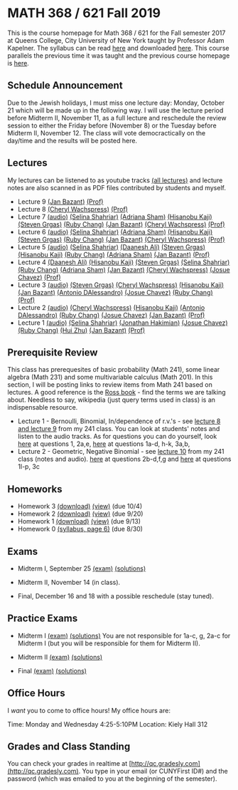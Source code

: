 # MATH 368 / 621 Fall 2019

This is the course homepage for Math 368 / 621 for the Fall semester 2017 at Queens College, City University of New York taught by Professor Adam Kapelner. The syllabus can be read [here](https://github.com/kapelner/QC_Math_621_Fall_2019/blob/master/syllabus/syllabus.pdf) and downloaded [here](https://raw.githubusercontent.com/kapelner/QC_Math_621_Fall_2019/master/syllabus/syllabus.pdf). This course parallels the previous time it was taught and the previous course homepage is [here](https://github.com/kapelner/QC_Math_621_Fall_2017).

## Schedule Announcement

Due to the Jewish holidays, I must miss one lecture day: Monday, October 21 which will be made up in the following way. I will use the lecture period before Midterm II, November 11, as a full lecture and reschedule the review session to either the Friday before (November 8) or the Tuesday before Midterm II, November 12. The class will vote democractically on the day/time and the results will be posted here.

## Lectures

My lectures can be listened to as youtube tracks [(all lectures)](https://www.youtube.com/playlist?list=) and lecture notes are also scanned in as PDF files contributed by students and myself.

<!--
* Lecture 23 [(audio)](https://youtu.be/sBA4Lf_5kUU) [(Alassane Ngaide)](https://github.com/kapelner/QC_Math_621_Fall_2019/blob/master/lectures/lec23ngaide.pdf) [(Prof)](https://github.com/kapelner/QC_Math_621_Fall_2019/blob/master/lectures/lec23kap.pdf)
* Lecture 22 [(audio)](https://youtu.be/bwVxNl9_X14) [(Alassane Ngaide)](https://github.com/kapelner/QC_Math_621_Fall_2019/blob/master/lectures/lec22ngaide.pdf) [(Wjeewani Boteju)](https://github.com/kapelner/QC_Math_621_Fall_2019/blob/master/lectures/lec22boteju.pdf) [(Prof)](https://github.com/kapelner/QC_Math_621_Fall_2019/blob/master/lectures/lec22kap.pdf)
* Lecture 21 [(audio)](https://youtu.be/Wmc2TRKa7xU) [(Wjeewani Boteju)](https://github.com/kapelner/QC_Math_621_Fall_2019/blob/master/lectures/lec21boteju.pdf) [(Messan Adelan)](https://github.com/kapelner/QC_Math_621_Fall_2019/blob/master/lectures/lec21adelan.pdf) [(Koffi Lucky Bosso)](https://github.com/kapelner/QC_Math_621_Fall_2019/blob/master/lectures/lec21bosso.pdf) [(Alassane Ngaide)](https://github.com/kapelner/QC_Math_621_Fall_2019/blob/master/lectures/lec21ngaide.pdf) [(Prof)](https://github.com/kapelner/QC_Math_621_Fall_2019/blob/master/lectures/lec21kap.pdf) 
* Lecture 20 [(audio)](https://youtu.be/iac02nByAeY) [(Messan Adelan)](https://github.com/kapelner/QC_Math_621_Fall_2019/blob/master/lectures/lec20adelan.pdf) [(Wjeewani Boteju)](https://github.com/kapelner/QC_Math_621_Fall_2019/blob/master/lectures/lec20boteju.pdf) [(Koffi Lucky Bosso)](https://github.com/kapelner/QC_Math_621_Fall_2019/blob/master/lectures/lec20bosso.pdf) [(Alassane Ngaide)](https://github.com/kapelner/QC_Math_621_Fall_2019/blob/master/lectures/lec20ngaide.pdf) [(Prof)](https://github.com/kapelner/QC_Math_621_Fall_2019/blob/master/lectures/lec20kap.pdf)
* Lecture 19 [(audio)](https://youtu.be/noOFVHmKFjA) [(Alassane Ngaide)](https://github.com/kapelner/QC_Math_621_Fall_2019/blob/master/lectures/lec19ngaide.pdf) [(Koffi Lucky Bosso)](https://github.com/kapelner/QC_Math_621_Fall_2019/blob/master/lectures/lec19bosso.pdf) [(Messan Adelan)](https://github.com/kapelner/QC_Math_621_Fall_2019/blob/master/lectures/lec19adelan.pdf) [(Prof)](https://github.com/kapelner/QC_Math_621_Fall_2019/blob/master/lectures/lec19kap.pdf)
* Lecture 18 [(audio)](https://youtu.be/qCn9BMA6ruk) [(Messan Adelan)](https://github.com/kapelner/QC_Math_621_Fall_2019/blob/master/lectures/lec18adelan.pdf) [(Wjeewani Boteju)](https://github.com/kapelner/QC_Math_621_Fall_2019/blob/master/lectures/lec18boteju.pdf) [(Koffi Lucky Bosso)](https://github.com/kapelner/QC_Math_621_Fall_2019/blob/master/lectures/lec18bosso.pdf) [(Alassane Ngaide)](https://github.com/kapelner/QC_Math_621_Fall_2019/blob/master/lectures/lec18ngaide.pdf) [(Ruby Chang)](https://github.com/kapelner/QC_Math_621_Fall_2019/blob/master/lectures/lec18chang.pdf) [(Prof)](https://github.com/kapelner/QC_Math_621_Fall_2019/blob/master/lectures/lec18kap.pdf)
* Lecture 17 [(audio)](https://youtu.be/8ypz82LYNuU) [(Messan Adelan)](https://github.com/kapelner/QC_Math_621_Fall_2019/blob/master/lectures/lec17adelan.pdf) [(Wjeewani Boteju)](https://github.com/kapelner/QC_Math_621_Fall_2019/blob/master/lectures/lec17boteju.pdf) [(Koffi Lucky Bosso)](https://github.com/kapelner/QC_Math_621_Fall_2019/blob/master/lectures/lec17bosso.pdf) [(Ruby Chang)](https://github.com/kapelner/QC_Math_621_Fall_2019/blob/master/lectures/lec17chang.pdf) [(Prof)](https://github.com/kapelner/QC_Math_621_Fall_2019/blob/master/lectures/lec17kap.pdf)
* Lecture 16 [(audio)](https://youtu.be/ODnkstFdyRQ) [(Wjeewani Boteju)](https://github.com/kapelner/QC_Math_621_Fall_2019/blob/master/lectures/lec16boteju.pdf) [(Messan Adelan)](https://github.com/kapelner/QC_Math_621_Fall_2019/blob/master/lectures/lec16adelan.pdf) [(Koffi Lucky Bosso)](https://github.com/kapelner/QC_Math_621_Fall_2019/blob/master/lectures/lec16bosso.pdf) [(Alassane Ngaide)](https://github.com/kapelner/QC_Math_621_Fall_2019/blob/master/lectures/lec16ngaide.pdf) [(Prof)](https://github.com/kapelner/QC_Math_621_Fall_2019/blob/master/lectures/lec16kap.pdf)
* Lecture 15 [(audio)](https://youtu.be/6k79csGK04k) [(Wjeewani Boteju)](https://github.com/kapelner/QC_Math_621_Fall_2019/blob/master/lectures/lec15boteju.pdf) [(Messan Adelan)](https://github.com/kapelner/QC_Math_621_Fall_2019/blob/master/lectures/lec15adelan.pdf) [(Koffi Lucky Bosso)](https://github.com/kapelner/QC_Math_621_Fall_2019/blob/master/lectures/lec15bosso.pdf) [(Ruby Chang)](https://github.com/kapelner/QC_Math_621_Fall_2019/blob/master/lectures/lec15chang.pdf) [(Alassane Ngaide)](https://github.com/kapelner/QC_Math_621_Fall_2019/blob/master/lectures/lec15ngaide.pdf) [(Prof)](https://github.com/kapelner/QC_Math_621_Fall_2019/blob/master/lectures/lec15kap.pdf)
* Lecture 14 [(audio)](https://youtu.be/l_S4DDt5xy4) [(Wjeewani Boteju)](https://github.com/kapelner/QC_Math_621_Fall_2019/blob/master/lectures/lec14boteju.pdf) [(Messan Adelan)](https://github.com/kapelner/QC_Math_621_Fall_2019/blob/master/lectures/lec14adelan.pdf) [(Koffi Lucky Bosso)](https://github.com/kapelner/QC_Math_621_Fall_2019/blob/master/lectures/lec14bosso.pdf) [(Alassane Ngaide)](https://github.com/kapelner/QC_Math_621_Fall_2019/blob/master/lectures/lec14ngaide.pdf) [(Prof)](https://github.com/kapelner/QC_Math_621_Fall_2019/blob/master/lectures/lec14kap.pdf) 
* Lecture 13 [(audio)](https://youtu.be/q9BLGrsTBU4) [(Messan Adelan)](https://github.com/kapelner/QC_Math_621_Fall_2019/blob/master/lectures/lec13adelan.pdf) [(Koffi Lucky Bosso)](https://github.com/kapelner/QC_Math_621_Fall_2019/blob/master/lectures/lec13bosso.pdf) [(Wjeewani Boteju)](https://github.com/kapelner/QC_Math_621_Fall_2019/blob/master/lectures/lec13boteju.pdf) [(Alassane Ngaide)](https://github.com/kapelner/QC_Math_621_Fall_2019/blob/master/lectures/lec13ngaide.pdf) [(Ruby Chang)](https://github.com/kapelner/QC_Math_621_Fall_2019/blob/master/lectures/lec13chang.pdf) [(Prof)](https://github.com/kapelner/QC_Math_621_Fall_2019/blob/master/lectures/lec13kap.pdf)  
* Lecture 12 [(audio)](https://youtu.be/IUcG4jOSl8k) [(Ruby Chang)](https://github.com/kapelner/QC_Math_621_Fall_2019/blob/master/lectures/lec12chang.pdf) [(Wjeewani Boteju)](https://github.com/kapelner/QC_Math_621_Fall_2019/blob/master/lectures/lec12boteju.pdf) [(Messan Adelan)](https://github.com/kapelner/QC_Math_621_Fall_2019/blob/master/lectures/lec12adelan.pdf) [(Koffi Lucky Bosso)](https://github.com/kapelner/QC_Math_621_Fall_2019/blob/master/lectures/lec12bosso.pdf) [(Alassane Ngaide)](https://github.com/kapelner/QC_Math_621_Fall_2019/blob/master/lectures/lec12ngaide.pdf) [(Prof)](https://github.com/kapelner/QC_Math_621_Fall_2019/blob/master/lectures/lec12kap.pdf)
* Lecture 11 [(audio)](https://youtu.be/9h3np3rfOZI) [(Ruby Chang)](https://github.com/kapelner/QC_Math_621_Fall_2019/blob/master/lectures/lec11chang.pdf) [(Messan Adelan)](https://github.com/kapelner/QC_Math_621_Fall_2019/blob/master/lectures/lec11adelan.pdf) [(Koffi Lucky Bosso)](https://github.com/kapelner/QC_Math_621_Fall_2019/blob/master/lectures/lec11bosso.pdf) [(Wjeewani Boteju)](https://github.com/kapelner/QC_Math_621_Fall_2019/blob/master/lectures/lec11boteju.pdf) [(Darshan Patel)](https://github.com/kapelner/QC_Math_621_Fall_2019/blob/master/lectures/lec11patel.pdf) [(Prof)](https://github.com/kapelner/QC_Math_621_Fall_2019/blob/master/lectures/lec11kap.pdf)
* Lecture 10 [(audio)](https://youtu.be/qEJna96uAXA) [(Messan Adelan)](https://github.com/kapelner/QC_Math_621_Fall_2019/blob/master/lectures/lec10adelan.pdf) [(Wjeewani Boteju)](https://github.com/kapelner/QC_Math_621_Fall_2019/blob/master/lectures/lec10boteju.pdf) [(Alassane Ngaide)](https://github.com/kapelner/QC_Math_621_Fall_2019/blob/master/lectures/lec10ngaide.pdf) [(Koffi Lucky Bosso)](https://github.com/kapelner/QC_Math_621_Fall_2019/blob/master/lectures/lec10bosso.pdf) [(Darshan Patel)](https://github.com/kapelner/QC_Math_621_Fall_2019/blob/master/lectures/lec10patel.pdf) [(Prof)](https://github.com/kapelner/QC_Math_621_Fall_2019/blob/master/lectures/lec10kap.pdf)  -->
* Lecture 9 [(Jan Bazant)](https://github.com/kapelner/QC_Math_621_Fall_2019/blob/master/lectures/lec09bazant.pdf) [(Prof)](https://github.com/kapelner/QC_Math_621_Fall_2019/blob/master/lectures/lec09kap.pdf) 
* Lecture 8 [(Cheryl Wachspress)](https://github.com/kapelner/QC_Math_621_Fall_2019/blob/master/lectures/lec078er/QC_Math_621_Fall_2019/blob/master/lectures/lec08bazant.pdf) [(Prof)](https://github.com/kapelner/QC_Math_621_Fall_2019/blob/master/lectures/lec08kap.pdf)
* Lecture 7 [(audio)](https://youtu.be/oRTbezDg3mw) [(Selina Shahriar)](https://github.com/kapelner/QC_Math_621_Fall_2019/blob/master/lectures/lec07shahriar.pdf) [(Adriana Sham)](https://github.com/kapelner/QC_Math_621_Fall_2019/blob/master/lectures/lec07sham.pdf) [(Hisanobu Kaji)](https://github.com/kapelner/QC_Math_621_Fall_2019/blob/master/lectures/lec07kaji.pdf) [(Steven Grgas)](https://github.com/kapelner/QC_Math_621_Fall_2019/blob/master/lectures/lec07grgas.pdf) [(Ruby Chang)](https://github.com/kapelner/QC_Math_621_Fall_2019/blob/master/lectures/lec07chang.pdf) [(Jan Bazant)](https://github.com/kapelner/QC_Math_621_Fall_2019/blob/master/lectures/lec07bazant.pdf) [(Cheryl Wachspress)](https://github.com/kapelner/QC_Math_621_Fall_2019/blob/master/lectures/lec07wachspress.pdf) [(Prof)](https://github.com/kapelner/QC_Math_621_Fall_2019/blob/master/lectures/lec07kap.pdf)
* Lecture 6 [(audio)](https://youtu.be/CUFOIvgv8Lw) [(Selina Shahriar)](https://github.com/kapelner/QC_Math_621_Fall_2019/blob/master/lectures/lec06shahriar.pdf) [(Adriana Sham)](https://github.com/kapelner/QC_Math_621_Fall_2019/blob/master/lectures/lec06sham.pdf) [(Hisanobu Kaji)](https://github.com/kapelner/QC_Math_621_Fall_2019/blob/master/lectures/lec06kaji.pdf) [(Steven Grgas)](https://github.com/kapelner/QC_Math_621_Fall_2019/blob/master/lectures/lec06grgas.pdf) [(Ruby Chang)](https://github.com/kapelner/QC_Math_621_Fall_2019/blob/master/lectures/lec06chang.pdf) [(Jan Bazant)](https://github.com/kapelner/QC_Math_621_Fall_2019/blob/master/lectures/lec06bazant.pdf) [(Cheryl Wachspress)](https://github.com/kapelner/QC_Math_621_Fall_2019/blob/master/lectures/lec06wachspress.pdf) [(Prof)](https://github.com/kapelner/QC_Math_621_Fall_2019/blob/master/lectures/lec06kap.pdf)
* Lecture 5 [(audio)](https://youtu.be/_lnf5bpdk5U) [(Selina Shahriar)](https://github.com/kapelner/QC_Math_621_Fall_2019/blob/master/lectures/lec05shahriar.pdf) [(Daanesh Ali)](https://github.com/kapelner/QC_Math_621_Fall_2019/blob/master/lectures/lec05ali.pdf) [(Steven Grgas)](https://github.com/kapelner/QC_Math_621_Fall_2019/blob/master/lectures/lec05grgas.pdf) [(Hisanobu Kaji)](https://github.com/kapelner/QC_Math_621_Fall_2019/blob/master/lectures/lec05kaji.pdf) [(Ruby Chang)](https://github.com/kapelner/QC_Math_621_Fall_2019/blob/master/lectures/lec05chang.pdf) [(Adriana Sham)](https://github.com/kapelner/QC_Math_621_Fall_2019/blob/master/lectures/lec05sham.pdf) [(Jan Bazant)](https://github.com/kapelner/QC_Math_621_Fall_2019/blob/master/lectures/lec05bazant.pdf) [(Prof)](https://github.com/kapelner/QC_Math_621_Fall_2019/blob/master/lectures/lec05kap.pdf)
* Lecture 4 [(Daanesh Ali)](https://github.com/kapelner/QC_Math_621_Fall_2019/blob/master/lectures/lec04ali.pdf) [(Hisanobu Kaji)](https://github.com/kapelner/QC_Math_621_Fall_2019/blob/master/lectures/lec04kaji.pdf) [(Steven Grgas)](https://github.com/kapelner/QC_Math_621_Fall_2019/blob/master/lectures/lec04grgas.pdf) [(Selina Shahriar)](https://github.com/kapelner/QC_Math_621_Fall_2019/blob/master/lectures/lec04shahriar.pdf) [(Ruby Chang)](https://github.com/kapelner/QC_Math_621_Fall_2019/blob/master/lectures/lec04chang.pdf) [(Adriana Sham)](https://github.com/kapelner/QC_Math_621_Fall_2019/blob/master/lectures/lec04sham.pdf) [(Jan Bazant)](https://github.com/kapelner/QC_Math_621_Fall_2019/blob/master/lectures/lec04bazant.pdf) [(Cheryl Wachspress)](https://github.com/kapelner/QC_Math_621_Fall_2019/blob/master/lectures/lec04wachspress.pdf) [(Josue Chavez)](https://github.com/kapelner/QC_Math_621_Fall_2019/blob/master/lectures/lec04chavez.pdf) [(Prof)](https://github.com/kapelner/QC_Math_621_Fall_2019/blob/master/lectures/lec04kap.pdf)
* Lecture 3 [(audio)](https://youtu.be/75wxoA0sTtY) [(Steven Grgas)](https://github.com/kapelner/QC_Math_621_Fall_2019/blob/master/lectures/lec03grgas.pdf) [(Cheryl Wachspress)](https://github.com/kapelner/QC_Math_621_Fall_2019/blob/master/lectures/lec03wachspress.pdf) [(Hisanobu Kaji)](https://github.com/kapelner/QC_Math_621_Fall_2019/blob/master/lectures/lec03kaji.pdf) [(Jan Bazant)](https://github.com/kapelner/QC_Math_621_Fall_2019/blob/master/lectures/lec03bazant.pdf) [(Antonio DAlessandro)](https://github.com/kapelner/QC_Math_621_Fall_2019/blob/master/lectures/lec03dalessandro.pdf) [(Josue Chavez)](https://github.com/kapelner/QC_Math_621_Fall_2019/blob/master/lectures/lec03chavez.pdf) [(Ruby Chang)](https://github.com/kapelner/QC_Math_621_Fall_2019/blob/master/lectures/lec03chang.pdf) [(Prof)](https://github.com/kapelner/QC_Math_621_Fall_2019/blob/master/lectures/lec03kap.pdf)
* Lecture 2 [(audio)](https://youtu.be/qbBqUvuheTM) [(Cheryl Wachspress)](https://github.com/kapelner/QC_Math_621_Fall_2019/blob/master/lectures/lec02wachspress.pdf) [(Hisanobu Kaji)](https://github.com/kapelner/QC_Math_621_Fall_2019/blob/master/lectures/lec02kaji.pdf) [(Antonio DAlessandro)](https://github.com/kapelner/QC_Math_621_Fall_2019/blob/master/lectures/lec02dalessandro.pdf) [(Ruby Chang)](https://github.com/kapelner/QC_Math_621_Fall_2019/blob/master/lectures/lec02chang.pdf) [(Josue Chavez)](https://github.com/kapelner/QC_Math_621_Fall_2019/blob/master/lectures/lec02chavez.pdf) [(Jan Bazant)](https://github.com/kapelner/QC_Math_621_Fall_2019/blob/master/lectures/lec02bazant.pdf) [(Prof)](https://github.com/kapelner/QC_Math_621_Fall_2019/blob/master/lectures/lec02kap.pdf)
* Lecture 1 [(audio)](https://youtu.be/MA4lQRLb4Lg) [(Selina Shahriar)](https://github.com/kapelner/QC_Math_621_Fall_2019/blob/master/lectures/lec01shahriar.pdf) [(Jonathan Hakimian)](https://github.com/kapelner/QC_Math_621_Fall_2019/blob/master/lectures/lec01hakimian.pdf) [(Josue Chavez)](https://github.com/kapelner/QC_Math_621_Fall_2019/blob/master/lectures/lec01chavez.pdf) [(Ruby Chang)](https://github.com/kapelner/QC_Math_621_Fall_2019/blob/master/lectures/lec01chang.pdf) [(Hui Zhu)](https://github.com/kapelner/QC_Math_621_Fall_2019/blob/master/lectures/lec01zhu.pdf) [(Jan Bazant)](https://github.com/kapelner/QC_Math_621_Fall_2019/blob/master/lectures/lec01bazant.pdf) [(Prof)](https://github.com/kapelner/QC_Math_621_Fall_2019/blob/master/lectures/lec01kap.pdf)


## Prerequisite Review

This class has prerequesites of basic probability (Math 241), some linear algebra (Math 231) and some multivariable calculus (Math 201). In this section, I will be posting links to review items from Math 241 based on lectures. A good reference is the [Ross book](https://www.amazon.com/First-Course-Probability-6th/dp/0130338516/ref=sr_1_6?ie=UTF8&qid=1504062810&sr=8-6&keywords=probability+ross) - find the terms we are talking about. Needless to say, wikipedia (just query terms used in class) is an indispensable resource.

* Lecture 1 - Bernoulli, Binomial, In/dependence of r.v.'s - see [lecture 8 and lecture 9](https://github.com/kapelner/QC_Math_241_Fall_2016) from my 241 class. You can look at students' notes and listen to the audio tracks. As for questions you can do yourself, look [here](https://github.com/kapelner/QC_Math_241_Fall_2016/blob/master/exams/midterm2/midterm2_solutions.pdf) at questions 1, 2a,e, [here](https://github.com/kapelner/QC_Math_241_Fall_2015/blob/master/exams/midterm2/midterm2_solutions.pdf) at questions 1a-d, h-k, 3a,b, 
* Lecture 2 - Geometric, Negative Binomial - see [lecture 10](https://github.com/kapelner/QC_Math_241_Fall_2016) from my 241 class (notes and audio). [here](https://github.com/kapelner/QC_Math_241_Fall_2016/blob/master/exams/midterm2/midterm2_solutions.pdf) at questions 2b-d,f,g and [here](https://github.com/kapelner/QC_Math_241_Fall_2015/blob/master/exams/midterm2/midterm2_solutions.pdf) at questions 1l-p, 3c


## Homeworks

<!--
* Homework 9 [(download)](https://github.com/kapelner/QC_Math_621_Fall_2019/blob/master/homeworks/hw09/hw09.pdf?raw=true) [(view)](https://github.com/kapelner/QC_Math_621_Fall_2019/blob/master/homeworks/hw09/hw09.pdf) (due 12/12)
* Homework 8 [(download)](https://github.com/kapelner/QC_Math_621_Fall_2019/blob/master/homeworks/hw08/hw08.pdf?raw=true) [(view)](https://github.com/kapelner/QC_Math_621_Fall_2019/blob/master/homeworks/hw08/hw08.pdf) (due 12/2)
* Homework 7 [(download)](https://github.com/kapelner/QC_Math_621_Fall_2019/blob/master/homeworks/hw07/hw07.pdf?raw=true) [(view)](https://github.com/kapelner/QC_Math_621_Fall_2019/blob/master/homeworks/hw07/hw07.pdf) (due 11/23)
* Homework 6 [(download)](https://github.com/kapelner/QC_Math_621_Fall_2019/blob/master/homeworks/hw06/hw06.pdf?raw=true) [(view)](https://github.com/kapelner/QC_Math_621_Fall_2019/blob/master/homeworks/hw06/hw06.pdf) (due 12/19)
* Homework 5 [(download)](https://github.com/kapelner/QC_Math_621_Fall_2019/blob/master/homeworks/hw05/hw05.pdf?raw=true) [(view)](https://github.com/kapelner/QC_Math_621_Fall_2019/blob/master/homeworks/hw05/hw05.pdf) (due 11/30)
* Homework 4 [(download)](https://github.com/kapelner/QC_Math_621_Fall_2019/blob/master/homeworks/hw04/hw04.pdf?raw=true) [(view)](https://github.com/kapelner/QC_Math_621_Fall_2019/blob/master/homeworks/hw04/hw04.pdf) (due 11/14 at exam time)-->
* Homework 3 [(download)](https://github.com/kapelner/QC_Math_621_Fall_2019/blob/master/homeworks/hw03/hw03.pdf?raw=true) [(view)](https://github.com/kapelner/QC_Math_621_Fall_2019/blob/master/homeworks/hw03/hw03.pdf) (due 10/4)
* Homework 2 [(download)](https://github.com/kapelner/QC_Math_621_Fall_2019/blob/master/homeworks/hw02/hw02.pdf?raw=true) [(view)](https://github.com/kapelner/QC_Math_621_Fall_2019/blob/master/homeworks/hw02/hw02.pdf) (due 9/20)
* Homework 1 [(download)](https://github.com/kapelner/QC_Math_621_Fall_2019/blob/master/homeworks/hw01/hw01.pdf?raw=true) [(view)](https://github.com/kapelner/QC_Math_621_Fall_2019/blob/master/homeworks/hw01/hw01.pdf) (due 9/13)
* Homework 0 [(syllabus, page 6)](https://github.com/kapelner/QC_Math_621_Fall_2019/blob/master/syllabus/syllabus.pdf?raw=true) (due 8/30)


## Exams

* Midterm I, September 25 [(exam)](https://github.com/kapelner/QC_Math_621_Fall_2019/blob/master/exams/midterm1/midterm1.pdf) [(solutions)](https://github.com/kapelner/QC_Math_621_Fall_2019/blob/master/exams/midterm1/midterm1_solutions.pdf)

* Midterm II, November 14 (in class). 

* Final, December 16 and 18 with a possible reschedule (stay tuned).

## Practice Exams

* Midterm I [(exam)](https://github.com/kapelner/QC_Math_621_Fall_2017/blob/master/exams/midterm1/midterm1.pdf) [(solutions)](https://github.com/kapelner/QC_Math_621_Fall_2017/blob/master/exams/midterm1/midterm1_solutions.pdf) You are not responsible for 1a-c, g, 2a-c for Midterm I (but you will be responsible for them for Midterm II).

* Midterm II [(exam)](https://github.com/kapelner/QC_Math_621_Fall_2017/blob/master/exams/midterm2/midterm2.pdf) [(solutions)](https://github.com/kapelner/QC_Math_621_Fall_2017/blob/master/exams/midterm2/midterm2_solutions.pdf)

* Final [(exam)](https://github.com/kapelner/QC_Math_621_Fall_2017/blob/master/exams/final/final.pdf) [(solutions)](https://github.com/kapelner/QC_Math_621_Fall_2017/blob/master/exams/final/final_solutions.pdf)

## Office Hours

I *want* you to come to office hours! My office hours are:

Time: Monday and Wednesday 4:25-5:10PM
Location: Kiely Hall 312

## Grades and Class Standing

You can check your grades in realtime at [http://qc.gradesly.com](http://qc.gradesly.com). You type in your email (or CUNYFirst ID#) and the password (which was emailed to you at the beginning of the semester).
